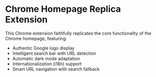 # Chrome Homepage Replica Extension
This Chrome extension faithfully replicates the core functionality of the Chrome homepage, featuring:

- Authentic Google logo display
- Intelligent search bar with URL detection
- Automatic dark mode adaptation
- Internationalization (i18n) support
- Smart URL navigation with search fallback
